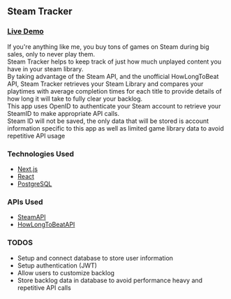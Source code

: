 ## Steam Tracker
### [Live Demo](https://steamtracker.tyler-brown.dev)  
If you're anything like me, you buy tons of games on Steam during big sales, only to never play them.  
Steam Tracker helps to keep track of just how much unplayed content you have in your steam library.  
By taking advantage of the Steam API, and the unofficial HowLongToBeat API, Steam Tracker retrieves your Steam Library and compares your playtimes
with average completion times for each title to provide details of how long it will take to fully clear your backlog.  
This app uses OpenID to authenticate your Steam account to retrieve your SteamID to make appropriate API calls.  
Steam ID will not be saved, the only data that will be stored is account information specific to this app as well as limited game library data to avoid repetitive API usage

### Technologies Used
* [Next.js](https://nextjs.org/)
* [React](https://reactjs.org/)
* [PostgreSQL](https://www.postgresql.org)

### APIs Used
* [SteamAPI](https://steamcommunity.com/dev)
* [HowLongToBeatAPI](https://github.com/ckatzorke/howlongtobeat)

### TODOS
* Setup and connect database to store user information
* Setup authentication (JWT)
* Allow users to customize backlog
* Store backlog data in database to avoid performance heavy and repetitive API calls
